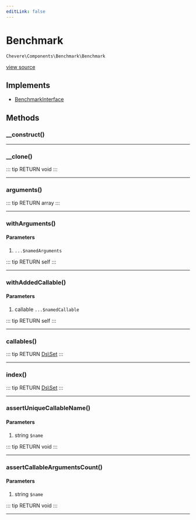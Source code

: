 ```yaml
---
editLink: false
---
```


# Benchmark

`Chevere\Components\Benchmark\Benchmark`

[view source](https://github.com/chevere/chevere/blob/master/src/Chevere/Components/Benchmark/Benchmark.php)

## Implements

- [BenchmarkInterface](../../Interfaces/Benchmark/BenchmarkInterface.md)

## Methods

### __construct()

---

### __clone()

::: tip RETURN
void
:::

---

### arguments()

::: tip RETURN
array
:::

---

### withArguments()

#### Parameters

1.  `...$namedArguments`

::: tip RETURN
self
:::

---

### withAddedCallable()

#### Parameters

1. callable `...$namedCallable`

::: tip RETURN
self
:::

---

### callables()

::: tip RETURN
[Ds\Set](https://www.php.net/manual/class.ds\set)
:::

---

### index()

::: tip RETURN
[Ds\Set](https://www.php.net/manual/class.ds\set)
:::

---

### assertUniqueCallableName()

#### Parameters

1. string `$name`

::: tip RETURN
void
:::

---

### assertCallableArgumentsCount()

#### Parameters

1. string `$name`

::: tip RETURN
void
:::

---
